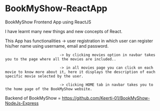# BookMyShow-ReactApp
BookMyShow Frontend App using ReactJS

I have learnt many  new things and new concepts of React.

This App has functionalities -> user registration in which user can register his/her name using username, email and password.
          
                             -> by clicking movies option in navbar takes you to the page where all the movies are included..
                             
                             -> in all movies page you can click on each movie to know more about it, here it displays the description of each specific movie selected by the user.
                             
                             -> clicking HOME tab in navbar takes you to the home page of the BookMyShow website.
                          
                          
Backend of BookMyShow = https://github.com/Keerti-01/BookMyShow-NodeJs-Express
